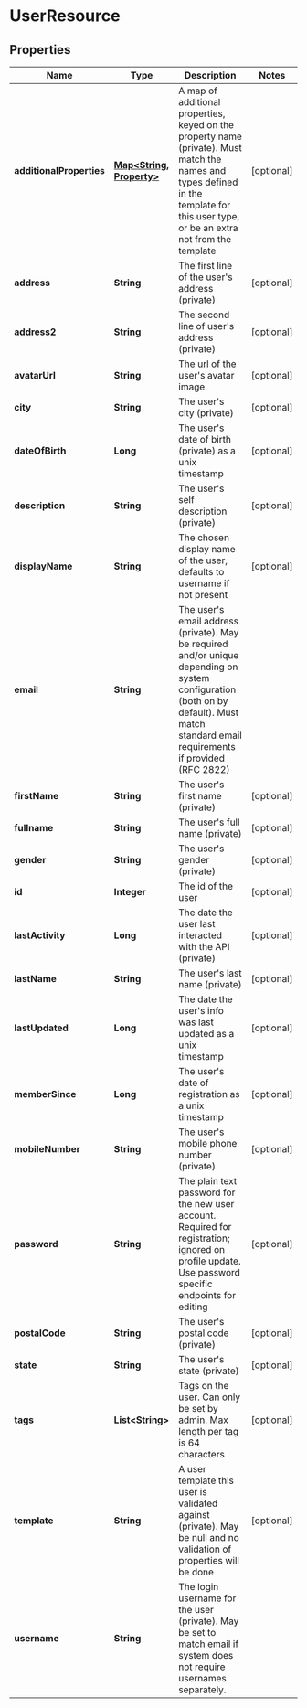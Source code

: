 
# UserResource

## Properties
Name | Type | Description | Notes
------------ | ------------- | ------------- | -------------
**additionalProperties** | [**Map&lt;String, Property&gt;**](Property.md) | A map of additional properties, keyed on the property name (private). Must match the names and types defined in the template for this user type, or be an extra not from the template |  [optional]
**address** | **String** | The first line of the user&#39;s address (private) |  [optional]
**address2** | **String** | The second line of user&#39;s address (private) |  [optional]
**avatarUrl** | **String** | The url of the user&#39;s avatar image |  [optional]
**city** | **String** | The user&#39;s city (private) |  [optional]
**dateOfBirth** | **Long** | The user&#39;s date of birth (private) as a unix timestamp |  [optional]
**description** | **String** | The user&#39;s self description (private) |  [optional]
**displayName** | **String** | The chosen display name of the user, defaults to username if not present |  [optional]
**email** | **String** | The user&#39;s email address (private). May be required and/or unique depending on system configuration (both on by default). Must match standard email requirements if provided (RFC 2822) | 
**firstName** | **String** | The user&#39;s first name (private) |  [optional]
**fullname** | **String** | The user&#39;s full name (private) |  [optional]
**gender** | **String** | The user&#39;s gender (private) |  [optional]
**id** | **Integer** | The id of the user |  [optional]
**lastActivity** | **Long** | The date the user last interacted with the API (private) |  [optional]
**lastName** | **String** | The user&#39;s last name (private) |  [optional]
**lastUpdated** | **Long** | The date the user&#39;s info was last updated as a unix timestamp |  [optional]
**memberSince** | **Long** | The user&#39;s date of registration as a unix timestamp |  [optional]
**mobileNumber** | **String** | The user&#39;s mobile phone number (private) |  [optional]
**password** | **String** | The plain text password for the new user account. Required for registration; ignored on profile update.  Use password specific endpoints for editing |  [optional]
**postalCode** | **String** | The user&#39;s postal code (private) |  [optional]
**state** | **String** | The user&#39;s state (private) |  [optional]
**tags** | **List&lt;String&gt;** | Tags on the user. Can only be set by admin. Max length per tag is 64 characters |  [optional]
**template** | **String** | A user template this user is validated against (private). May be null and no validation of properties will be done |  [optional]
**username** | **String** | The login username for the user (private). May be set to match email if system does not require usernames separately. | 



